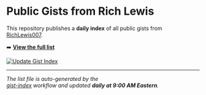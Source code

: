 # Public Gists from Rich Lewis

This repository publishes a **daily index** of all public gists from  
[RichLewis007](https://gist.github.com/RichLewis007).

➡️ **[View the full list](./Public-Gists-by-Rich-Lewis.md)**

[![Update Gist Index](https://github.com/RichLewis007/gist-index/actions/workflows/update-gist-index.yml/badge.svg)](https://github.com/RichLewis007/gist-index/actions/workflows/update-gist-index.yml)

---

_The list file is auto-generated by the  
[gist-index](https://github.com/RichLewis007/gist-index) workflow and updated **daily at 9:00 AM Eastern**._
